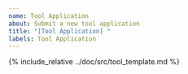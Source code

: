 ```yaml
---
name: Tool Application
about: Submit a new tool application
title: "[Tool Application] "
labels: Tool Application
---
```


{% include_relative ../doc/src/tool_template.md %}